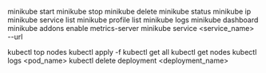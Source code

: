 
minikube start
minikube stop
minikube delete
minikube status
minikube ip
minikube service list
minikube profile list
minikube logs
minikube dashboard
minikube addons enable metrics-server
minikube service <service_name> --url


kubectl top nodes
kubectl apply -f <filename>
kubectl get all
kubectl get nodes
kubectl logs <pod_name>
kubectl delete deployment <deployment_name>
